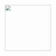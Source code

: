 <p align="center">
  <a href="https://github.com/marketplace/actions/bandit-report-artifacts">
    <img width="150px" src="https://lh3.googleusercontent.com/proxy/ZNIMBIvF2BNor_VeEXVKoGN9PUcyUD_cJ53BZRwRpDlemFRxFGZ43oy20I-IfGX0NHFqQvbsDrjB0UZFMBHBr-yvbVlbvlfNfOdOp8nLeZivQKnEuO7iJSws9J0fgGfOHw">
  </a>
</p>
